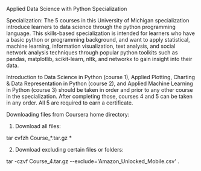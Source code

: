 Applied Data Science with Python Specialization

Specialization:
The 5 courses in this University of Michigan specialization introduce learners to data science through the python programming language. This skills-based specialization is intended for learners who have a basic python or programming background, and want to apply statistical, machine learning, information visualization, text analysis, and social network analysis techniques through popular python toolkits such as pandas, matplotlib, scikit-learn, nltk, and networkx to gain insight into their data.

Introduction to Data Science in Python (course 1), Applied Plotting, Charting & Data Representation in Python (course 2), and Applied Machine Learning in Python (course 3) should be taken in order and prior to any other course in the specialization. After completing those, courses 4 and 5 can be taken in any order. All 5 are required to earn a certificate.


Downloading files from Coursera home directory:
1. Download all files:

tar cvfzh Course_*.tar.gz *

2. Download excluding certain files or folders:

tar -czvf Course_4.tar.gz --exclude='Amazon_Unlocked_Mobile.csv' .
